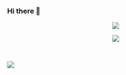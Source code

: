 ### Hi there 👋

<p align="center">
  <img align="center" src="https://i.ibb.co/StHynFf/mynewpres2021.png" />
</p>

<p align="center">
<a href="https://github.com/onaly">
  <img align="center" src="https://github-readme-stats.vercel.app/api/top-langs/?username=onaly&theme=dark&layout=compact&exclude_repo=IoT-Libraries,Hackerrank-Codes" />
</a></p>
<br>

![](https://komarev.com/ghpvc/?username=onaly&color=blue)
